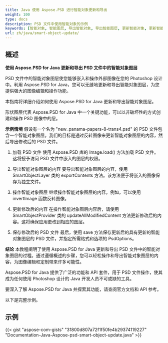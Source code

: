 ```yaml
---
title: Java 使用 Aspose.PSD 进行智能对象更新和导出
weight: 100
type: docs
description: PSD 文件中使用智能对象的示例
keywords: [智能对象, 智能图层, 导出智能对象, 导出智能图层, 更新智能对象, 更新智能图层, psd api, java, 代码示例]
url: zh/java/smart-object-update/
---
```


## **概述**

**使用 Aspose.PSD for Java 更新和导出 PSD 文件中的智能对象图层**

PSD 文件中的智能对象图层使您能够嵌入和操作外部图像在您的 Photoshop 设计中。利用 Aspose.PSD for Java，您可以无缝地更新和导出智能对象图层，为您提供强大的图像编辑和操作功能。

本指南将详细介绍如何使用 Aspose.PSD for Java 更新和导出智能对象图层。

形状图层代表 Aspose.PSD for Java 中一个关键功能，可以以非破坏性的方式创建和操作 PSD 图像中的层。

**示例情境**
假设有一个名为 "new_panama-papers-8-trans4.psd" 的 PSD 文件包含一个智能对象图层。我们的目标是通过反转图像来更新智能对象图层的内容，然后导出修改后的 PSD 文件。

1. 加载 PSD 文件
使用 Aspose.PSD 库的 Image.load() 方法加载 PSD 文件。这将授予访问 PSD 文件中嵌入的图层的权限。

2. 导出智能对象图层的内容
要导出智能对象图层的内容，使用 SmartObjectLayer 类的 exportContents 方法。该方法便于将嵌入的图像保存为独立文件。

3. 操作智能对象图层
继续操作智能对象图层的内容。例如，可以使用 invertImage 函数反转图像。

4. 更新修改后的内容
在操作智能对象图层内容后，请使用 SmartObjectProvider 类的 updateAllModifiedContent 方法更新修改后的内容。这将确保应用更改到相应的图层。

5. 保存修改后的 PSD 文件
最后，使用 save 方法保存更新后的具有更新的智能对象图层的 PSD 文件，并指定所需格式和选项的 PsdOptions。

**结论**
本教程阐明了使用 Aspose.PSD for Java 更新和导出 PSD 文件中的智能对象图层的过程。通过遵循概述的步骤，您可以轻松操作和导出智能对象图层的内容，为图像编辑和定制带来许多可能性。

Aspose.PSD for Java 提供了广泛的功能和 API 套件，用于 PSD 文件操作，使其成为任何使用 Photoshop 设计的 Java 开发人员不可或缺的工具。

要深入了解 Aspose.PSD for Java 并探索其功能，请查阅官方文档和 API 参考。

以下是完整示例。

## **示例**
{{< gist "aspose-com-gists" "31800d807a72f1f50fe4b29374119227" "Documentation-Java-Aspose-psd-smart-object-update.java" >}}
